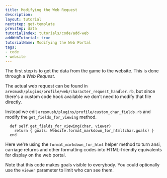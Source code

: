 ```yaml
---
title: Modifying the Web Request
description: 
layout: tutorial
nextstep: get-template
prevstep: data
tutorialIndex: tutorials/code/add-web
addWebTutorial: true
tutorialName: Modifying the Web Portal
tags:
- code
- website
---
```


The first step is to get the data from the game to the website.  This is done through a *Web Request*.

The actual web request can be found in `aresmush/plugins/profile/web/character_request_handler.rb`, but since there's a custom code hook available we don't need to modify that file directly.

Instead we edit `aresmush/plugins/profile/custom_char_fields.rb` and modify the `get_fields_for_viewing` method.

      def self.get_fields_for_viewing(char, viewer)
        return { goals: Website.format_markdown_for_html(char.goals) }
      end

Here we're using the `format_markdown_for_html` helper method to turn ansi, carriage returns and other formatting codes into HTML-friendly equivalents for display on the web portal.

Note that this code makes goals visible to everybody.  You could optionally use the `viewer` parameter to limit who can see them.